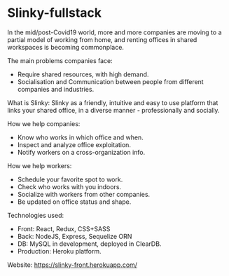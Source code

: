 # Slinky-fullstack

In the mid/post-Covid19 world, more and more companies are moving to a partial model of working from home, and renting offices in shared workspaces is becoming commonplace.

The main problems companies face:
- Require shared resources, with high demand.
- Socialisation and Communication between people from different companies and industries.

What is Slinky:
Slinky as a friendly, intuitive and easy to use platform that links your shared office, in a diverse manner - professionally and socially.


How we help companies:
- Know who works in which office and when.
- Inspect and analyze office exploitation.
- Notify workers on a cross-organization info.

How we help workers:
- Schedule your favorite spot to work.
- Check who works with you indoors.
- Socialize with workers from other companies.
- Be updated on office status and shape.

Technologies used:
- Front: React, Redux, CSS+SASS
- Back: NodeJS, Express, Sequelize ORN
- DB: MySQL in development, deployed in ClearDB.
- Production: Heroku platform.

Website: https://slinky-front.herokuapp.com/
